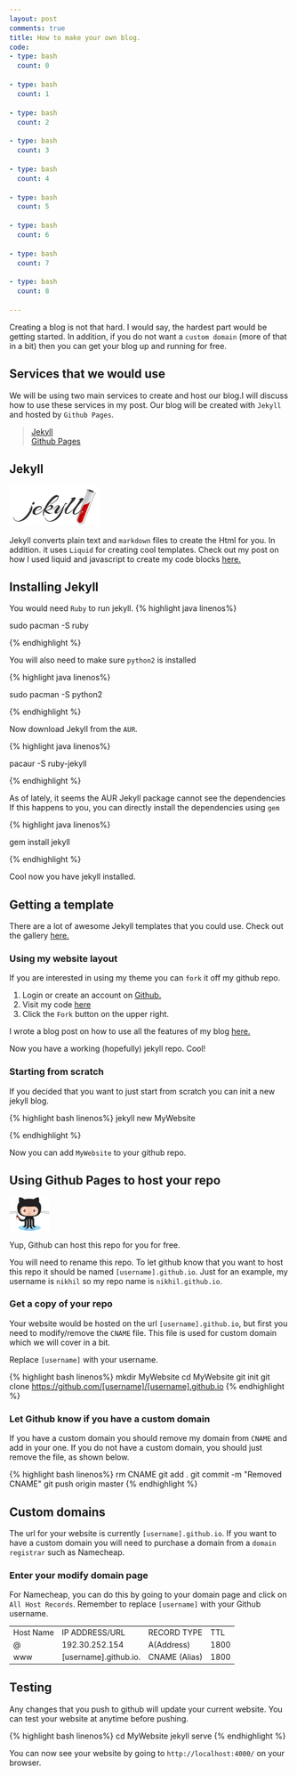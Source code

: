 ```yaml
---
layout: post
comments: true
title: How to make your own blog.
code:
- type: bash
  count: 0

- type: bash
  count: 1

- type: bash
  count: 2

- type: bash
  count: 3

- type: bash
  count: 4

- type: bash
  count: 5

- type: bash
  count: 6

- type: bash
  count: 7

- type: bash
  count: 8
 
---
```

Creating a blog is not that hard. I would say, the hardest part would be
getting started. In addition, if you do not want a `custom domain` (more of
that in a bit) then you can get your blog up and running for free.

## Services that we would use

We will be using two main services to create and host our blog.I will discuss
how to use these services in my post.
Our blog will be created with `Jekyll` and hosted by `Github Pages`.
<blockquote>
<a href="http://jekyllrb.com">Jekyll</a><br>
<a href="https://pages.github.com">Github Pages</a>
</blockquote>

## Jekyll

<img src="../images/jekyll.png" alt="Jekyll">

Jekyll converts plain text and `markdown` files to create the Html for you. In
addition. it uses `Liquid` for creating cool templates. Check out my post on
how I used liquid and javascript to create my code blocks <a
href="http://kumarcode.com/The-Power-of-Liquid/">here. </a>

## Installing Jekyll

You would need `Ruby` to run jekyll.
{% highlight java linenos%}

sudo pacman -S ruby

{% endhighlight %}

You will also need to make sure `python2` is installed

{% highlight java linenos%}

sudo pacman -S python2

{% endhighlight %}

Now download Jekyll from the `AUR`.

{% highlight java linenos%}

pacaur -S ruby-jekyll

{% endhighlight %}

As of lately, it seems the AUR  Jekyll package cannot see the dependencies
If this happens to you, you can directly install the dependencies using `gem`

{% highlight java linenos%}

gem install jekyll

{% endhighlight %}

Cool now you have jekyll installed.

## Getting a template

There are a lot of awesome Jekyll templates that you could use. 
Check out the gallery <a href="http://jekyllthemes.org/"> here. </a>

### Using my website layout

If you are interested in using my theme you can `fork` it off my github repo.

1. Login or create an account on <a href="https://github.com/">Github.</a>
2. Visit my code <a href="https://github.com/nikhil/nikhil.github.io">here</a>
3. Click the `Fork` button on the upper right.

I wrote a blog post on how to use all the features of my blog <a
href="http://kumarcode.com/Using-My-Jekyll-Template/">here.</a>

Now you have a working (hopefully) jekyll repo. Cool!

### Starting from scratch

If you decided that you want to just start from scratch you can init a new
jekyll blog.

{% highlight bash linenos%}
jekyll new MyWebsite

{% endhighlight %}

Now you can add `MyWebsite` to your github repo.

## Using Github Pages to host your repo

<img src="../images/github.png" alt="Github Pages">

Yup, Github can host this repo for you for free.

You will need to rename this repo. To let github know that you want to host
this repo it should be named `[username].github.io`. Just for an example, my username is `nikhil` so
my repo name is `nikhil.github.io`.

### Get a copy of your repo

Your website would be hosted on the url
`[username].github.io`, but first you need to modify/remove the `CNAME` file. This file is used for custom domain which we will cover in a bit.

Replace `[username]` with your username.

{% highlight bash linenos%}
mkdir MyWebsite
cd MyWebsite
git init
git clone https://github.com/[username]/[username].github.io
{% endhighlight %}

### Let Github know if you have a custom domain

If you have a custom domain you should remove my domain from `CNAME` and add in
your one. If you do not have a custom domain, you should just remove the file,
as shown below.

{% highlight bash linenos%}
rm CNAME
git add .
git commit -m "Removed CNAME"
git push origin master
{% endhighlight %}

## Custom domains

The url for your website is currently `[username].github.io`. If you want to
have a custom domain you will need to purchase a domain from a `domain
registrar` such as Namecheap.

### Enter your modify domain page

For Namecheap, you can do this by going to your domain page and click on `All
Host Records`. Remember to replace `[username]` with your Github username.

<table>
<tbody>
<tr>
<td>
Host Name
</td>
<td>
IP ADDRESS/URL
</td>
<td>
RECORD TYPE
</td>
<td>
TTL
</td>
</tr>
<tr>
<td>
@
</td>
<td>
192.30.252.154
</td>
<td>
A(Address)
</td>
<td>
1800
</td>
</tr>
<tr>
<td>
www
</td>
<td>
[username].github.io.
</td>
<td>
CNAME (Alias)
</td>
<td>
1800
</td>
</tr>
</tbody>
</table>

## Testing

Any changes that you push to github will update your current website. 
You can test your website at anytime before pushing. 

{% highlight bash linenos%}
cd MyWebsite
jekyll serve
{% endhighlight %}

You can now see your website by going to `http://localhost:4000/` on your
browser. 











